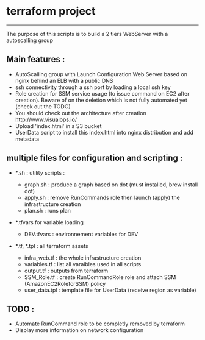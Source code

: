 

# terraform project
-------------------

The purpose of this scripts is to build a 2 tiers WebServer with a autoscalling group

## Main features : 
- AutoScalling group with Launch Configuration Web Server based on nginx behind an ELB with a public DNS
- ssh connectivity through a ssh port by loading a local ssh key
- Role creation for SSM service usage (to issue command on EC2 after creation). Beware of on the deletion which is not fully automated yet (check out the TODO)
- You should check out the architecture after creation http://www.visualops.io/
- Upload 'index.html' in a S3 bucket
- UserData script to install this index.html into nginx distribution and add metadata

## multiple files for configuration and scripting :
- *.sh : utility scripts :
    * graph.sh : produce a graph based on dot (must installed, brew install dot)
    * apply.sh : remove RunCommands role then launch (apply) the infrastructure creation
    * plan.sh : runs plan

- *.tfvars for variable loading
    * DEV.tfvars : environnement variables for DEV

- *.tf, *.tpl : all terraform assets
    * infra_web.tf : the whole infrastructure creation
    * variables.tf : list all varaibles used in all scripts
    * output.tf : outputs from terraform
    * SSM_Role.tf : create RunCommandRole role and attach  SSM (AmazonEC2RoleforSSM) policy
    * user_data.tpl : template file for UserData (receive region as variable)

TODO :
-------
+ Automate RunCommand role to be completly removed by terraform
+ Display more information on network configuration